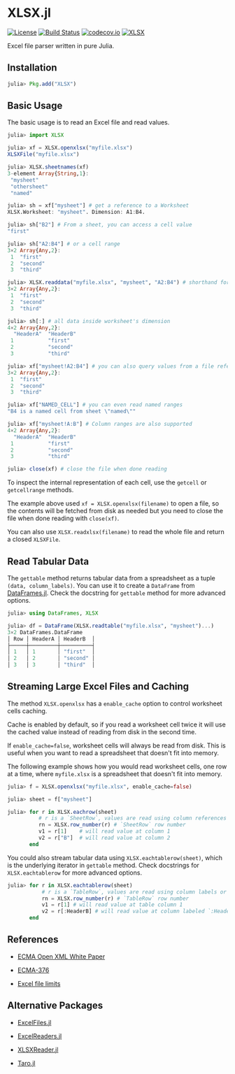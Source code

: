 
# XLSX.jl

[![License](http://img.shields.io/badge/license-MIT-brightgreen.svg?style=flat)](LICENSE)
[![Build Status](https://travis-ci.org/felipenoris/XLSX.jl.svg?branch=master)](https://travis-ci.org/felipenoris/XLSX.jl)
[![codecov.io](http://codecov.io/github/felipenoris/XLSX.jl/coverage.svg?branch=master)](http://codecov.io/github/felipenoris/XLSX.jl?branch=master)
[![XLSX](http://pkg.julialang.org/badges/XLSX_0.6.svg)](http://pkg.julialang.org/?pkg=XLSX&ver=0.6)

Excel file parser written in pure Julia.

## Installation

```julia
julia> Pkg.add("XLSX")
```

## Basic Usage

The basic usage is to read an Excel file and read values.

```julia
julia> import XLSX

julia> xf = XLSX.openxlsx("myfile.xlsx")
XLSXFile("myfile.xlsx")

julia> XLSX.sheetnames(xf)
3-element Array{String,1}:
 "mysheet"
 "othersheet"
 "named"

julia> sh = xf["mysheet"] # get a reference to a Worksheet
XLSX.Worksheet: "mysheet". Dimension: A1:B4.

julia> sh["B2"] # From a sheet, you can access a cell value
"first"

julia> sh["A2:B4"] # or a cell range
3×2 Array{Any,2}:
 1  "first" 
 2  "second"
 3  "third"

julia> XLSX.readdata("myfile.xlsx", "mysheet", "A2:B4") # shorthand for all above
3×2 Array{Any,2}:
 1  "first" 
 2  "second"
 3  "third"

julia> sh[:] # all data inside worksheet's dimension
4×2 Array{Any,2}:
  "HeaderA"  "HeaderB"
 1           "first"  
 2           "second" 
 3           "third"

julia> xf["mysheet!A2:B4"] # you can also query values from a file reference
3×2 Array{Any,2}:
 1  "first" 
 2  "second"
 3  "third"

julia> xf["NAMED_CELL"] # you can even read named ranges
"B4 is a named cell from sheet \"named\""

julia> xf["mysheet!A:B"] # Column ranges are also supported
4×2 Array{Any,2}:
  "HeaderA"  "HeaderB"
 1           "first"
 2           "second"
 3           "third"

julia> close(xf) # close the file when done reading
```

To inspect the internal representation of each cell, use the `getcell` or `getcellrange` methods.

The example above used `xf = XLSX.openxlsx(filename)` to open a file, so the contents will be fetched from disk as needed
but you need to close the file when done reading with `close(xf)`.

You can also use `XLSX.readxlsx(filename)` to read the whole file and return a closed `XLSXFile`.

## Read Tabular Data

The `gettable` method returns tabular data from a spreadsheet as a tuple `(data, column_labels)`.
You can use it to create a `DataFrame` from [DataFrames.jl](https://github.com/JuliaData/DataFrames.jl).
Check the docstring for `gettable` method for more advanced options.

```julia
julia> using DataFrames, XLSX

julia> df = DataFrame(XLSX.readtable("myfile.xlsx", "mysheet")...)
3×2 DataFrames.DataFrame
│ Row │ HeaderA │ HeaderB  │
├─────┼─────────┼──────────┤
│ 1   │ 1       │ "first"  │
│ 2   │ 2       │ "second" │
│ 3   │ 3       │ "third"  │
```

## Streaming Large Excel Files and Caching

The method `XLSX.openxlsx` has a `enable_cache` option to control worksheet cells caching.

Cache is enabled by default, so if you read a worksheet cell twice it will use the cached value instead of reading from disk
in the second time.

If `enable_cache=false`, worksheet cells will always be read from disk.
This is useful when you want to read a spreadsheet that doesn't fit into memory.

The following example shows how you would read worksheet cells, one row at a time,
where `myfile.xlsx` is a spreadsheet that doesn't fit into memory.

```julia
julia> f = XLSX.openxlsx("myfile.xlsx", enable_cache=false)

julia> sheet = f["mysheet"]

julia> for r in XLSX.eachrow(sheet)
          # r is a `SheetRow`, values are read using column references
          rn = XLSX.row_number(r) # `SheetRow` row number
          v1 = r[1]    # will read value at column 1
          v2 = r["B"]  # will read value at column 2
       end
```

You could also stream tabular data using `XLSX.eachtablerow(sheet)`, which is the underlying iterator in `gettable` method.
Check docstrings for `XLSX.eachtablerow` for more advanced options.

```julia
julia> for r in XLSX.eachtablerow(sheet)
           # r is a `TableRow`, values are read using column labels or numbers
           rn = XLSX.row_number(r) # `TableRow` row number
           v1 = r[1] # will read value at table column 1
           v2 = r[:HeaderB] # will read value at column labeled `:HeaderB`
       end
```

## References

* [ECMA Open XML White Paper](https://www.ecma-international.org/news/TC45_current_work/OpenXML%20White%20Paper.pdf)

* [ECMA-376](https://www.ecma-international.org/publications/standards/Ecma-376.htm)

* [Excel file limits](https://support.office.com/en-gb/article/excel-specifications-and-limits-1672b34d-7043-467e-8e27-269d656771c3)

## Alternative Packages

* [ExcelFiles.jl](https://github.com/davidanthoff/ExcelFiles.jl)

* [ExcelReaders.jl](https://github.com/davidanthoff/ExcelReaders.jl)

* [XLSXReader.jl](https://github.com/mpastell/XLSXReader.jl)

* [Taro.jl](https://github.com/aviks/Taro.jl)
